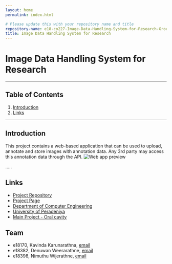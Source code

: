 ```yaml
---
layout: home
permalink: index.html

# Please update this with your repository name and title
repository-name: e18-co227-Image-Data-Handling-System-for-Research-Group-A
title: Image Data Handling System for Research
---
```


# Image Data Handling System for Research

---

<!--- This is a sample image, to show how to add images to your page. To learn more options, please refer [this](https://projects.ce.pdn.ac.lk/docs/faq/how-to-add-an-image/)

![Sample Image](./images/sample.png) --->

## Table of Contents
1. [Introduction](#introduction)
2. [Links](#links)

---

## Introduction

 This project contains a web-based application that can be used to upload, annotate and store images with annotation data. Any 3rd party may access this annotation data through the API.
![Web app preview](https://user-images.githubusercontent.com/73521459/172683464-d926ff2f-a13c-48bf-adc1-687a432e5c1f.png)


.....

## Links

- [Project Repository](https://github.com/cepdnaclk/e18-co227-Image-Data-Handling-System-for-Research-Group-A)
- [Project Page](https://cepdnaclk.github.io/e18-co227-Image-Data-Handling-System-for-Research-Group-A)
- [Department of Computer Engineering](http://www.ce.pdn.ac.lk/)
- [University of Peradeniya](https://eng.pdn.ac.lk/)
- [Main Project - Oral cavity](https://github.com/cepdnaclk/e17-co328-Oral-Cavity-Region-Detection/tree/main)

## Team
-  e18170, Kavinda Karunarathna, [email](mailto:e18170@eng.pdn.ac.lk)
-  e18382, Denuwan Weerarathne, [email](mailto:e18382@eng.pdn.ac.lk)
-  e18398, Nimuthu Wijerathne, [email](mailto:e18398@eng.pdn.ac.lk)



<!---[//]: # (Please refer this to learn more about Markdown syntax)
[//]: # (https://github.com/adam-p/markdown-here/wiki/Markdown-Cheatsheet) --->
